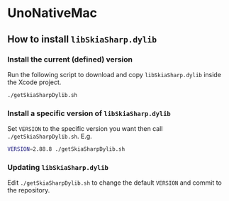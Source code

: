 # UnoNativeMac

## How to install `libSkiaSharp.dylib`

### Install the current (defined) version

Run the following script to download and copy `libSkiaSharp.dylib` inside the Xcode project.

```bash
./getSkiaSharpDylib.sh
```

### Install a specific version of `libSkiaSharp.dylib`

Set `VERSION` to the specific version you want then call `./getSkiaSharpDylib.sh`. E.g.

```bash
VERSION=2.88.8 ./getSkiaSharpDylib.sh
```

### Updating `libSkiaSharp.dylib`

Edit `./getSkiaSharpDylib.sh` to change the default `VERSION` and commit to the repository.
